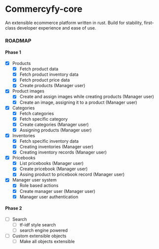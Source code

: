 # Commercyfy-core
An extensible ecommerce platform written in rust. Build for stability, first-class developer experience and ease of use.

### ROADMAP
#### Phase 1
- [x] Products
    - [x] Fetch product data
    - [x] Fetch product inventory data
    - [x] Fetch product price data
    - [x] Create products (Manager user)
- [x] Product images
    - [x] Create and assign images while creating products (Manager user)
    - [x] Create an image, assigning it to a product (Manager user)
- [x] Categories
    - [x] Fetch categories
    - [x] Fetch specific category
    - [x] Create categories (Manager user)
    - [x] Assigning products (Manager user)
- [x] Inventories
    - [x] Fetch specific inventory data
    - [x] Creating inventories (Manager user)
    - [x] Creating inventory records (Manager user)
- [x] Pricebooks
    - [x] List pricebooks (Manager user)
    - [x] Create pricebook (Manager user)
    - [x] Assing product to pricebook record (Manager user)
- [x] Manager user system
    - [x] Role based actions
    - [x] Create manager user (Manager user)
    - [x] Manager user authentication

#### Phase 2
- [ ] Search
    - [ ] tf-idf style search
    - [ ] search engine powered
- [ ] Custom extensible objects
    - [ ] Make all objects extensible
